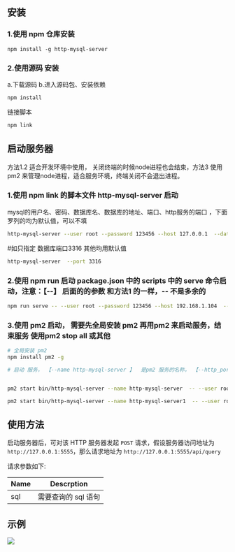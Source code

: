 ## 安装

### 1.使用 npm 仓库安装
```
npm install -g http-mysql-server
```
### 2.使用源码 安装

a.下载源码
b.进入源码包、安装依赖 
```bash
npm install
```
链接脚本

```bash
npm link

```

## 启动服务器
方法1.2 适合开发环境中使用， 关闭终端的时候node进程也会结束，方法3 使用pm2 来管理node进程，适合服务环境，终端关闭不会退出进程。

### 1.使用 npm link 的脚本文件 http-mysql-server 启动

mysql的用户名、密码、数据库名、数据库的地址、端口、http服务的端口 ，下面罗列的均为默认值，可以不填

```bash
http-mysql-server --user root --password 123456 --host 127.0.0.1  --database test --port 3306 --http_port 5555
```
#如只指定 数据库端口3316  其他均用默认值

```bash
http-mysql-server  --port 3316 
```
### 2.使用 npm run 启动 package.json 中的 scripts 中的 serve 命令启动，注意：【--】 后面的的参数 和方法1 的一样，-- 不是多余的

```bash
npm run serve -- --user root --password 123456 --host 192.168.1.104  --database hy --port 3306 --http_port 5556
```
### 3.使用 pm2 启动， 需要先全局安装 pm2 再用pm2 来启动服务，结束服务 使用pm2 stop all 或其他

```bash
# 全局安装 pm2
npm install pm2 -g   

# 启动 服务， 【--name http-mysql-server 】  是pm2 服务的名称， 【--http_port 5556】 监听端口，可以同时修改这两个，在一台服务器上启动多个服务  


pm2 start bin/http-mysql-server --name http-mysql-server  -- --user root --password 123456 --host 192.168.1.104  --database hy --port 3306 --http_port 5556

pm2 start bin/http-mysql-server --name http-mysql-server1  -- --user root --password 123456 --host 192.168.1.104  --database hy --port 3306 --http_port 5557

```


## 使用方法

启动服务器后，可对该 HTTP 服务器发起 `POST` 请求，假设服务器访问地址为 `http://127.0.0.1:5555`，那么请求地址为 `http://127.0.0.1:5555/api/query`

请求参数如下:

|Name|Descrption|
|------|-------|
|sql|需要查询的 sql 语句|

## 示例

![](https://ws1.sinaimg.cn/large/006tCP9Lly1frk4kc305cj31ne0vuaec.jpg)

